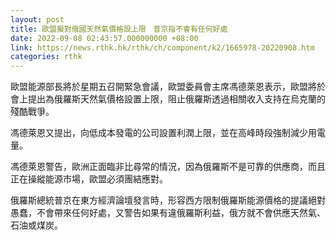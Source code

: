 ```yaml
---
layout: post
title: 歐盟擬對俄國天然氣價格設上限　普京指不會有任何好處
date: 2022-09-08 02:43:57.000000000 +08:00
link: https://news.rthk.hk/rthk/ch/component/k2/1665978-20220908.htm
categories: rthk
---
```


歐盟能源部長將於星期五召開緊急會議，歐盟委員會主席馮德萊恩表示，歐盟將於會上提出為俄羅斯天然氣價格設置上限，阻止俄羅斯透過相關收入支持在烏克蘭的殘酷戰爭。

馮德萊恩又提出，向低成本發電的公司設置利潤上限，並在高峰時段強制減少用電量。

馮德萊恩警告，歐洲正面臨非比尋常的情況，因為俄羅斯不是可靠的供應商，而且正在操縱能源市場，歐盟必須團結應對。

俄羅斯總統普京在東方經濟論壇發言時，形容西方限制俄羅斯能源價格的提議絕對愚蠢，不會帶來任何好處，又警告如果有違俄羅斯利益，俄方就不會供應天然氣、石油或煤炭。
